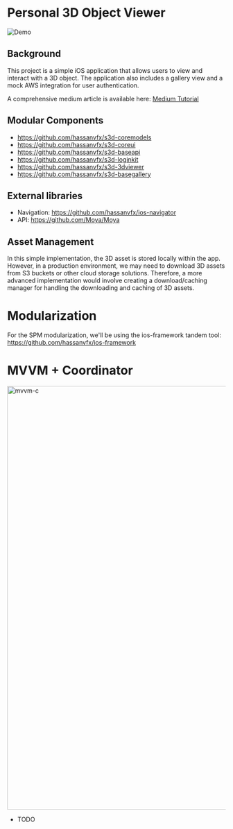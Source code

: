 # Personal 3D Object Viewer

![Demo](https://github.com/hassanvfx/simple3DViewer/assets/425926/67bcacec-6245-4122-a276-c35e0e1b03a6)

## Background
This project is a simple iOS application that allows users to view and interact with a 3D object. The application also includes a gallery view and a mock AWS integration for user authentication.

A comprehensive medium article is available here:
[Medium Tutorial](https://twinchat.medium.com/building-reactive-applications-with-swiftui-and-combine-a-tutorial-on-ios-app-simple3d-25d18eef7649)

## Modular Components

- https://github.com/hassanvfx/s3d-coremodels
- https://github.com/hassanvfx/s3d-coreui
- https://github.com/hassanvfx/s3d-baseapi
- https://github.com/hassanvfx/s3d-loginkit
- https://github.com/hassanvfx/s3d-3dviewer
- https://github.com/hassanvfx/s3d-basegallery

## External libraries

- Navigation: https://github.com/hassanvfx/ios-navigator
- API: https://github.com/Moya/Moya

## Asset Management

In this simple implementation, the 3D asset is stored locally within the app. However, in a production environment, we may need to download 3D assets from S3 buckets or other cloud storage solutions. Therefore, a more advanced implementation would involve creating a download/caching manager for handling the downloading and caching of 3D assets.

# Modularization

For the SPM modularization, we'll be using the ios-framework tandem tool:
https://github.com/hassanvfx/ios-framework

# MVVM + Coordinator

<img width="977" alt="mvvm-c" src="https://user-images.githubusercontent.com/425926/190287169-26eb85cf-2b11-40a6-9c9d-dfa786a059a8.png">



- TODO


